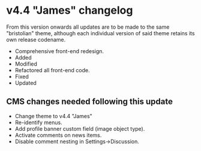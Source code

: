 v4.4 "James" changelog
======================
From this version onwards all updates are to be made to the same "bristolian" theme, although each individual version of said theme retains its own release codename.

* Comprehensive front-end redesign.
* Added 
* Modified
* Refactored all front-end code. 
* Fixed
* Updated

CMS changes needed following this update
----------------------------------------

* Change theme to v4.4 "James"
* Re-identify menus.
* Add profile banner custom field (image object type). 
* Activate comments on news items.
* Disable comment nesting in Settings->Discussion.